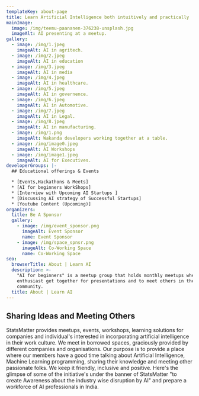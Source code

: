 ```yaml
---
templateKey: about-page
title: Learn Artificial Intelligence both intuitively and practically
mainImage:
  image: /img/teemu-paananen-376238-unsplash.jpg
  imageAlt: AI presenting at a meetup.
gallery:
  - image: /img/1.jpeg
    imageAlt: AI in agritech.
  - image: /img/2.jpeg
    imageAlt: AI in education
  - image: /img/3.jpeg
    imageAlt: AI in media
  - image: /img/4.jpeg
    imageAlt: AI in healthcare.
  - image: /img/5.jpeg
    imageAlt: AI in governence.
  - image: /img/6.jpeg
    imageAlt: AI in Automotive.
  - image: /img/7.jpeg
    imageAlt: AI in Legal.
  - image: /img/8.jpeg
    imageAlt: AI in manufacturing.
  - image: /img/1.png
    imageAlt: Wakanda developers working together at a table.
  - image: /img/image0.jpeg
    imageAlt: AI Workshops
  - image: /img/image1.jpeg
    imageAlt: AI for Executives.
developerGroups: |-
  ## Educational offerings & Events

  * [Events,Hackathons & Meets]
  * [AI for beginners WorkShops]
  * [Interview with Upcoming AI Startups ]
  * [Discussing AI strategy of Successful Startups]
  * [Youtube Content (Upcoming)]
organizers:
  title: Be A Sponsor
  gallery:
    - image: /img/event_sponsor.png
      imageAlt: Event Sponsor
      name: Event Sponsor
    - image: /img/space_spnsr.png
      imageAlt: Co-Working Space
      name: Co-Working Space
seo:
  browserTitle: About | Learn AI
  description: >-
    "AI for beginners" is a meetup group that holds monthly meetups where AI
    enthusiast get together for presentations and to meet others in the
    community.
  title: About | Learn AI
---
```

## Sharing Ideas and Meeting Others

StatsMatter provides meetups, events, workshops, learning solutions for companies and individual's interested in incorporating artificial intelligence in their work culture. We meet in borrowed spaces, graciously provided by different companies and organisations. Our purpose is to provide a place where our members have a good time talking about Artificial Intelligence, Machine Learning programming, sharing their knowledge and meeting other passionate folks. We keep it friendly, inclusive and positive. Here's the glimpse of some of the initiative's under the banner of StatsMatter "to create Awareness about the industry wise disruption by AI" and prepare a workforce of AI professionals in India.
